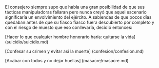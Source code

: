 El consejero siempre supo que había una gran posibilidad de que sus tácticas manipuladoras fallaran
pero nunca creyó que aquel escenario significaría un envolvimiento del ejército. A sabiendas de que
pocos días quedaban antes de que su fiasco fiasco fuera descubierto por completo y con el riesgo
de muesto que eso conllevaría, decidió entonces:

[Hacer lo que cualquier hombre honorario haría: quitarse la vida] (suicidio/suicidio.md)

[Confesar su crimen y evitar así la muerte] (confesion/confesion.md)

[Acabar con todos y no dejar huellas] (masacre/masacre.md)

